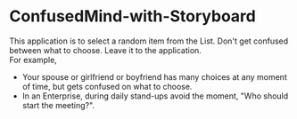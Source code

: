 # ConfusedMind-with-Storyboard
This application is to select a random item from the List. Don't get confused between what to choose. Leave it to the application.  
For example, 
- Your spouse or girlfriend or boyfriend has many choices at any moment of time, but gets confused on what to choose. 
- In an Enterprise, during daily stand-ups avoid the moment, "Who should start the meeting?".
